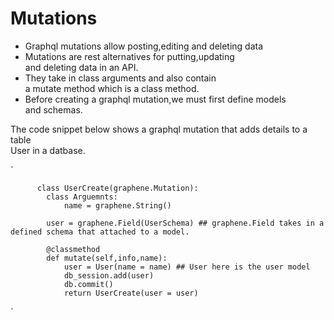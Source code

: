 # Mutations
+ Graphql mutations allow posting,editing and deleting data  
+ Mutations are rest alternatives for putting,updating  
and deleting data in an API.
+ They take in class arguments and also contain  
a mutate method which is a class method.
+ Before creating a graphql mutation,we must first define models  
and schemas.  

The code snippet below shows a graphql mutation that adds details to a table  
User in a datbase.  


`
  
  
          class UserCreate(graphene.Mutation):
            class Arguemnts:
                name = graphene.String()

            user = graphene.Field(UserSchema) ## graphene.Field takes in a defined schema that attached to a model.
            
            @classmethod
            def mutate(self,info,name):
                user = User(name = name) ## User here is the user model
                db_session.add(user)
                db.commit()
                return UserCreate(user = user)


`
